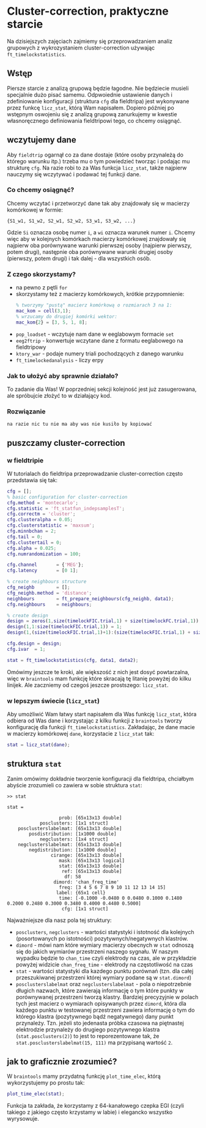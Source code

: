 # Cluster-correction, praktyczne starcie

Na dzisiejszych zajęciach zajmiemy się przeprowadzaniem analiz grupowych z wykrozystaniem cluster-correction używając `ft_timelockstatistics`.


## Wstęp
Piersze starcie z analizą grupową będzie łagodne. Nie będziecie musieli specjalnie dużo pisać samemu. Odpwoiednie ustawienie danych i zdefiniowanie konfiguracji (struktura `cfg` dla fieldtripa) jest wykonywane przez funkcę `licz_stat`, którą Wam napisałem. Dopiero później po wstępnym oswojeniu się z analizą grupową zanurkujemy w kwestie własnoręcznego definiowania fieldtripowi tego, co chcemy osiągnąć.

## wczytujemy dane
Aby `fieldtrip` ogarnął co za dane dostaje (które osoby przynależą do którego warunku itp.) trzeba mu o tym powiedzieć tworząc i podając mu strukturę `cfg`. Na razie robi to za Was funkcja `licz_stat`, także najpierw nauczymy się wczytywać i podawać tej funkcji dane.

### Co chcemy osiągnąć?
Chcemy wczytać i przetworzyć dane tak aby znajdowały się w macierzy komórkowej w formie:
```
{S1_w1, S1_w2, S2_w1, S2_w2, S3_w1, S3_w2, ...}
```
Gdzie `Si` oznacza osobę numer `i`, a `wi` oznacza warunek numer `i`. Chcemy więc aby w kolejnych komórkach macierzy komórkowej znajdowały się najpierw oba porównywane warunki pierwszej osoby (najpierw pierwszy, potem drugi), następnie oba porównywane warunki drugiej osoby (pierwszy, potem drugi) i tak dalej - dla wszystkich osób.

### Z czego skorzystamy?
* na pewno z pętli `for`
* skorzystamy też z macierzy komórkowych, krótkie przypomnienie:  
  ```matlab
  % tworzymy "pustą" macierz komórkową o rozmiarach 3 na 1:
  mac_kom = cell(3,1);
  % wrzucamy do drugiej komórki wektor:
  mac_kom{2} = [3, 5, 1, 8];
  ```
* `pop_loadset` - wczytuje nam dane w eeglabowym formacie `set`
* `eeg2ftrip`   - konwertuje wczytane dane z formatu eeglabowego na fieldtripowy
* `ktory_war`   - podaje numery triali pochodzących z danego warunku
* `ft_timelockedanalysis` - liczy erpy

### Jak to ułożyć aby sprawnie działało?
To zadanie dla Was! W poprzedniej sekcji kolejność jest już zasugerowana, ale spróbujcie złożyć to w działający kod.

### Rozwiązanie
`na razie nic tu nie ma aby was nie kusiło by kopiować`

## puszczamy cluster-correction

### w fieldtripie
W tutorialach do fieldtripa przeprowadzanie cluster-correction często przedstawia się tak:
```matlab
cfg = [];
% basic configuration for cluster-correction
cfg.method = 'montecarlo';
cfg.statistic = 'ft_statfun_indepsamplesT';
cfg.correctm = 'cluster';
cfg.clusteralpha = 0.05;
cfg.clusterstatistic = 'maxsum';
cfg.minnbchan = 2;
cfg.tail = 0;
cfg.clustertail = 0;
cfg.alpha = 0.025;
cfg.numrandomization = 100;

cfg.channel       = {'MEG'};
cfg.latency       = [0 1];

% create neighbours structure
cfg_neighb        = [];
cfg_neighb.method = 'distance';
neighbours        = ft_prepare_neighbours(cfg_neighb, data1);
cfg.neighbours    = neighbours;

% create design
design = zeros(1,size(timelockFIC.trial,1) + size(timelockFC.trial,1));
design(1,1:size(timelockFIC.trial,1)) = 1;
design(1,(size(timelockFIC.trial,1)+1):(size(timelockFIC.trial,1) + size(timelockFC.trial,1)))= 2;

cfg.design = design;
cfg.ivar  = 1;

stat = ft_timelockstatistics(cfg, data1, data2);
```

Omówimy jeszcze te kroki, ale większość z nich jest dosyć powtarzalna, więc w `braintools` mam funkcję które skracają tę litanię powyżej do kilku linijek. Ale zaczniemy od czegoś jeszcze prostszego: `licz_stat`.

### w lepszym świecie (`licz_stat`)
Aby umożliwić Wam łatwy start napisałem dla Was funkcję `licz_stat`, która odbiera od Was dane i korzystając z kilku funkcji z `braintools` tworzy konfigurację dla funkcji `ft_timelockstatistics`.
Zakładając, że dane macie w macierzy komórkowej `dane`, korzystacie z `licz_stat` tak:
```matlab
stat = licz_stat(dane);
```

## struktura `stat`
Zanim omówimy dokładnie tworzenie konfiguracji dla fieldtripa, chciałbym abyście zrozumieli co zawiera w sobie struktura `stat`:
```
>> stat

stat = 

                   prob: [65x13x13 double]
            posclusters: [1x1 struct]
    posclusterslabelmat: [65x13x13 double]
        posdistribution: [1x1000 double]
            negclusters: [1x4 struct]
    negclusterslabelmat: [65x13x13 double]
        negdistribution: [1x1000 double]
                cirange: [65x13x13 double]
                   mask: [65x13x13 logical]
                   stat: [65x13x13 double]
                    ref: [65x13x13 double]
                     df: 58
                 dimord: 'chan_freq_time'
                   freq: [3 4 5 6 7 8 9 10 11 12 13 14 15]
                  label: {65x1 cell}
                   time: [-0.1000 -0.0480 0 0.0480 0.1000 0.1480 0.2000 0.2480 0.3000 0.3480 0.4000 0.4480 0.5000]
                    cfg: [1x1 struct]
```

Najważniejsze dla nasz pola tej struktury:
* `posclusters`, `negclusters` - wartości statystyki i istotność dla kolejnych (posortowanych po istotności) pozytywnych/negatywnych klastrów.
* `dimord` - mówi nam które wymiary macierzy obecnych w `stat` odnoszą się do jakich wymiarów przestrzeni naszego sygnału. W naszym wypadku będzie to `chan_time` czyli elektrody na czas, ale w przykładzie powyżej widzicie `chan_freq_time` - elektrody na częstotliwość na czas
* `stat` - wartości statystyki dla kazdego punktu porównań (tzn. dla całej przeszukiwanej przestrzeni której wymiary podane są w `stat.dimord`)
* `posclusterslabelmat` oraz `negclusterslabelmat` - pola o niepotrzebnie długich nazwach, które zawierają informację o tym które punkty w porównywanej przestrzeni tworzą klastry. Bardziej precyzyjnie w polach tych jest macierz o wymiarach opisywanych przez `dimord`, która dla każdego punktu w testowanej przestrzeni zawiera informację o tym do którego klastra (pozytywnego bądź negatywnego) dany punkt przynależy. Tzn. jeżeli sto jedenasta próbka czasowa na piętnastej elektrodzie przynależy do drugiego pozytywnego klastra (`stat.posclusters(2)`) to jest to reporezentowane tak, że `stat.posclusterslabelmat(15, 111)` ma przypisaną wartość `2`.

## jak to graficznie zrozumieć?

W `braintools` mamy przydatną funkcję `plot_time_elec`, którą wykorzystujemy po prostu tak:
```matlab
plot_time_elec(stat);
```
Funkcja ta zakłada, że korzystamy z 64-kanałowego czepka EGI (czyli takiego z jakiego często krzystamy w labie) i elegancko wszystko wyrysowuje.

